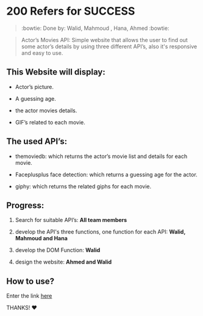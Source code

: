 # 200 Refers for SUCCESS

> :bowtie: Done by: Walid, Mahmoud , Hana, Ahmed :bowtie:


 > Actor’s Movies API: Simple website that allows the user to find out some actor’s details by using three different API’s, also it's responsive and easy to use.



## This Website will display:

* Actor’s picture.

* A guessing age.

* the actor movies details.

* GIF’s related to each movie.



## The used API’s:

* themoviedb: which returns the actor’s movie list and details for each movie.

* Faceplusplus face detection: which returns a guessing age for the actor.

* giphy: which returns the related giphs for each movie.



## Progress:

1) Search for suitable API’s: **All team members**

2) develop the API's three functions, one function for each API: **Walid, Mahmoud and Hana**

3) develop the DOM Function: **Walid**

4) design the website: **Ahmed and Walid**

## How to use?

Enter the link [here](https://facg2.github.io/200/)


THANKS! :heart:




